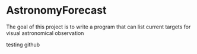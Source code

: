 # AstronomyForecast
The goal of this project is to write a program that can list current targets for visual astronomical observation



testing github
